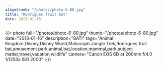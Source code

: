 ```yaml
---
albumthumb: "/photos/photo-6-80.jpg"
title: "Rodrigues fruit bat"
date: 2013-01-16
---
```

{{< photo full="/photos/photo-6-80.jpg" thumb="/photos/photo-6-80.jpg" date="2013-01-16" description="BAT!" tags="Animal Kingdom,Disney,Disney World,Maharajah Jungle Trek,Rodrigues fruit bat,amusement park,animal,bat,location,mammal,park,subject matter,travel,vacation,wildlife" camera="Canon EOS 6D at 200mm f/4.0 1/1250s ISO 2000" >}}
